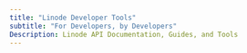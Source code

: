 ```yaml
---
title: "Linode Developer Tools"
subtitle: "For Developers, by Developers"
Description: Linode API Documentation, Guides, and Tools
---
```

